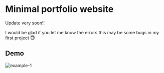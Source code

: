 # Minimal portfolio website
Update very soon!!

I would be glad if you let me know the errors this may be some bugs in my first project 😇

## Demo

![example-1](https://user-images.githubusercontent.com/96350256/192140554-b8ff5e36-b3ed-4a65-a934-cccb007f4521.png)
